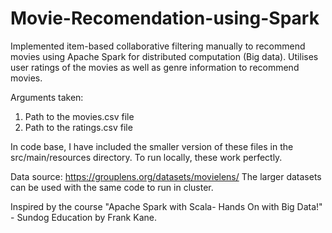 # Movie-Recomendation-using-Spark
Implemented item-based collaborative filtering manually to recommend movies using Apache Spark for distributed computation (Big data).
Utilises user ratings of the movies as well as genre information to recommend movies.

Arguments taken: 
1. Path to the movies.csv file
2. Path to the ratings.csv file

In code base, I have included the smaller version of these files in the src/main/resources directory. To run locally, these work perfectly.

Data source: https://grouplens.org/datasets/movielens/
The larger datasets can be used with the same code to run in cluster.

Inspired by the course "Apache Spark with Scala- Hands On with Big Data!" - Sundog Education by Frank Kane.


